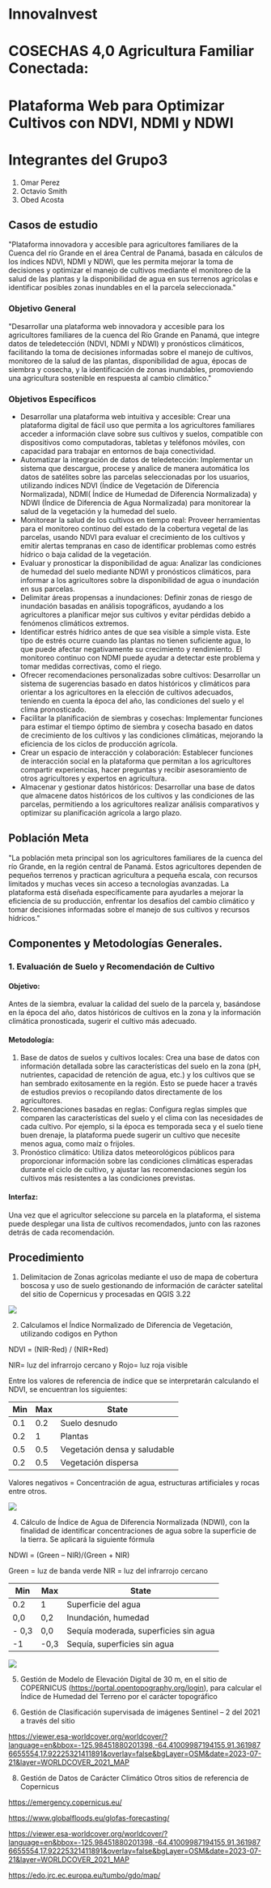 # InnovaInvest
# COSECHAS 4,0 Agricultura Familiar Conectada: 
# Plataforma Web para Optimizar Cultivos con NDVI, NDMI y NDWI

# Integrantes del Grupo3

1. Omar Perez
2. Octavio Smith
3. Obed Acosta

## Casos de estudio
"Plataforma innovadora y accesible para agricultores familiares de la Cuenca del río Grande en el área Central de Panamá, basada en cálculos de los índices NDVI, NDMI y NDWI, que les permita mejorar la toma de decisiones y optimizar el manejo de cultivos mediante el monitoreo de la salud de las plantas y la disponibilidad de agua en sus terrenos agrícolas e identificar posibles zonas inundables en el la parcela seleccionada."

### Objetivo General

"Desarrollar una plataforma web innovadora y accesible para los agricultores familiares de la cuenca del Río Grande en Panamá, que integre datos de teledetección (NDVI, NDMI y NDWI) y pronósticos climáticos, facilitando la toma de decisiones informadas sobre el manejo de cultivos, monitoreo de la salud de las plantas, disponibilidad de agua, épocas de siembra y cosecha, y la identificación de zonas inundables, promoviendo una agricultura sostenible en respuesta al cambio climático."


### Objetivos Específicos

* Desarrollar una plataforma web intuitiva y accesible: Crear una plataforma digital de fácil uso que permita a los agricultores familiares acceder a información clave sobre sus cultivos y suelos, compatible con dispositivos como computadoras, tabletas y teléfonos móviles, con capacidad para trabajar en entornos de baja conectividad.
* Automatizar la integración de datos de teledetección: Implementar un sistema que descargue, procese y analice de manera automática los datos de satélites sobre las parcelas seleccionadas por los usuarios, utilizando índices NDVI (Índice de Vegetación de Diferencia Normalizada), NDMI( Índice de Humedad de Diferencia Normalizada) y NDWI (Índice de Diferencia de Agua Normalizada) para monitorear la salud de la vegetación y la humedad del suelo.
* Monitorear la salud de los cultivos en tiempo real: Proveer herramientas para el monitoreo continuo del estado de la cobertura vegetal de las parcelas, usando NDVI para evaluar el crecimiento de los cultivos y emitir alertas tempranas en caso de identificar problemas como estrés hídrico o baja calidad de la vegetación.
* Evaluar y pronosticar la disponibilidad de agua: Analizar las condiciones de humedad del suelo mediante NDWI y pronósticos climáticos, para informar a los agricultores sobre la disponibilidad de agua o inundación en sus parcelas.
* Delimitar áreas propensas a inundaciones: Definir zonas de riesgo de inundación basadas en análisis topográficos, ayudando a los agricultores a planificar mejor sus cultivos y evitar pérdidas debido a fenómenos climáticos extremos.
* Identificar estrés hídrico antes de que sea visible a simple vista. Este tipo de estrés ocurre cuando las plantas no tienen suficiente agua, lo que puede afectar negativamente su crecimiento y rendimiento. El monitoreo continuo con NDMI puede ayudar a detectar este problema y tomar medidas correctivas, como el riego.
* Ofrecer recomendaciones personalizadas sobre cultivos: Desarrollar un sistema de sugerencias basado en datos históricos y climáticos para orientar a los agricultores en la elección de cultivos adecuados, teniendo en cuenta la época del año, las condiciones del suelo y el clima pronosticado.
* Facilitar la planificación de siembras y cosechas: Implementar funciones para estimar el tiempo óptimo de siembra y cosecha basado en datos de crecimiento de los cultivos y las condiciones climáticas, mejorando la eficiencia de los ciclos de producción agrícola.
* Crear un espacio de interacción y colaboración: Establecer funciones de interacción social en la plataforma que permitan a los agricultores compartir experiencias, hacer preguntas y recibir asesoramiento de otros agricultores y expertos en agricultura.
* Almacenar y gestionar datos históricos: Desarrollar una base de datos que almacene datos históricos de los cultivos y las condiciones de las parcelas, permitiendo a los agricultores realizar análisis comparativos y optimizar su planificación agrícola a largo plazo.

## Población Meta
"La población meta principal son los agricultores familiares de la cuenca del río Grande, en la región central de Panamá. Estos agricultores dependen de pequeños terrenos y practican agricultura a pequeña escala, con recursos limitados y muchas veces sin acceso a tecnologías avanzadas. La plataforma está diseñada específicamente para ayudarles a mejorar la eficiencia de su producción, enfrentar los desafíos del cambio climático y tomar decisiones informadas sobre el manejo de sus cultivos y recursos hídricos."

## Componentes y Metodologías Generales.

### 1. Evaluación de Suelo y Recomendación de Cultivo
#### Objetivo: 
Antes de la siembra, evaluar la calidad del suelo de la parcela y, basándose en la época del año, datos históricos de cultivos en la zona y la información climática pronosticada, sugerir el cultivo más adecuado.
#### Metodología:
1. Base de datos de suelos y cultivos locales: Crea una base de datos con información detallada sobre las características del suelo en la zona (pH, nutrientes, capacidad de retención de agua, etc.) y los cultivos que se han sembrado exitosamente en la región. Esto se puede hacer a través de estudios previos o recopilando datos directamente de los agricultores.
2. Recomendaciones basadas en reglas: Configura reglas simples que comparen las características del suelo y el clima con las necesidades de cada cultivo. Por ejemplo, si la época es temporada seca y el suelo tiene buen drenaje, la plataforma puede sugerir un cultivo que necesite menos agua, como maíz o frijoles.
3. Pronóstico climático: Utiliza datos meteorológicos públicos para proporcionar información sobre las condiciones climáticas esperadas durante el ciclo de cultivo, y ajustar las recomendaciones según los cultivos más resistentes a las condiciones previstas.
#### Interfaz: 
Una vez que el agricultor seleccione su parcela en la plataforma, el sistema puede desplegar una lista de cultivos recomendados, junto con las razones detrás de cada recomendación.


## Procedimiento

1. Delimitacion de Zonas agricolas mediante el uso de mapa de cobertura boscosa y uso de suelo gestionando de información de carácter satelital del sitio de Copernicus y procesadas en QGIS 3.22

<img src="./docs/images/landcover.png" />

2. Calculamos el Índice Normalizado de Diferencia de Vegetación, utilizando codigos en Python

NDVI = (NIR-Red) / (NIR+Red)

NIR=  luz del infrarrojo cercano y 
Rojo= luz roja visible

Entre los valores de referencia de índice que se interpretarán calculando el NDVI, se encuentran los siguientes:

 | Min | Max  |         State               |
|------|------|-----------------------------|
| 0.1  | 0.2  | Suelo desnudo               |
| 0.2  |  1   |   Plantas                   |
| 0.5  | 0.5  | Vegetación densa y saludable|
| 0.2  | 0.5  | Vegetación dispersa         |

Valores negativos = Concentración de agua, estructuras artificiales y rocas entre otros.

<img src="./docs/images/NDVI.png" />

4. Cálculo de Índice de Agua de Diferencia Normalizada (NDWI), con la finalidad de identificar concentraciones de  agua sobre la superficie de la tierra.  Se aplicará la siguiente fórmula

NDWI = (Green – NIR)/(Green + NIR)

Green = luz de banda verde
NIR = luz del infrarrojo cercano

| Min | Max  |         State                        |
|------|-----|--------------------------------------|
| 0.2  | 1   | Superficie del agua                  |
| 0,0  | 0,2 |  Inundación, humedad                 |
|- 0,3 | 0,0 | Sequía moderada, superficies sin agua| 
| -1   | -0,3| Sequía, superficies sin agua         |




<img src="./docs/images/NDWI.png" />


5. Gestión de Modelo de Elevación Digital de 30 m, en el sitio de COPERNICUS 
(https://portal.opentopography.org/login), para calcular el Índice de Humedad del Terreno por el carácter topográfico


7. Gestión de Clasificación supervisada de imágenes Sentinel – 2 del 2021 a través del sitio 

https://viewer.esa-worldcover.org/worldcover/?language=en&bbox=-125.98451880201398,-64.41009987194155,91.3619876655554,17.92225321411891&overlay=false&bgLayer=OSM&date=2023-07-21&layer=WORLDCOVER_2021_MAP

8. Gestión de Datos de Carácter Climático
Otros sitios de referencia de Copernicus

https://emergency.copernicus.eu/

https://www.globalfloods.eu/glofas-forecasting/

https://viewer.esa-worldcover.org/worldcover/?language=en&bbox=-125.98451880201398,-64.41009987194155,91.3619876655554,17.92225321411891&overlay=false&bgLayer=OSM&date=2023-07-21&layer=WORLDCOVER_2021_MAP

https://edo.jrc.ec.europa.eu/tumbo/gdo/map/

